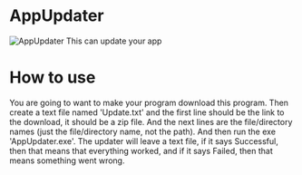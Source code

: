 # AppUpdater
![AppUpdater](https://user-images.githubusercontent.com/88277260/136811000-d03afe16-28d1-4f67-8cbc-f53b8ec6ec07.png)
This can update your app
# How to use
You are going to want to make your program download this program. Then create a text file named 'Update.txt' and the first line should be the link to the download, it should be a zip file. And the next lines are the file/directory names (just the file/directory name, not the path). And then run the exe 'AppUpdater.exe'. 
The updater will leave a text file, if it says Successful, then that means that everything worked, and if it says Failed, then that means something went wrong.
